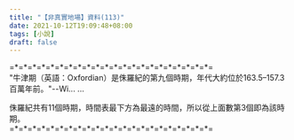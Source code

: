 ```yaml
---
title: "【非真實地場】資料(113)"
date: 2021-10-12T19:09:48+08:00
tags: [小說]
draft: false
---
```


=\*=\*=\*=\*=\*=\*=\*=\*=\*=\*=\*=\*=\*=\*=\*=\*=\*=\*=\*=\*=\*=\*=  
"牛津期（英語：Oxfordian）是侏羅紀的第九個時期，年代大約位於163.5–157.3百萬年前。"--Wi... ...  

侏羅紀共有11個時期，時間表最下方為最遠的時間，所以從上面數第3個即為該時期。  
=\*=\*=\*=\*=\*=\*=\*=\*=\*=\*=\*=\*=\*=\*=\*=\*=\*=\*=\*=\*=\*=\*=  